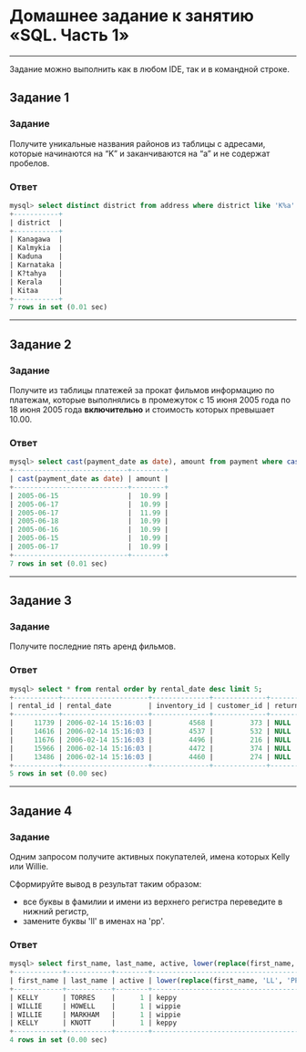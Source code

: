 # Домашнее задание к занятию «SQL. Часть 1»

---

Задание можно выполнить как в любом IDE, так и в командной строке.

## Задание 1
### Задание
Получите уникальные названия районов из таблицы с адресами, которые начинаются на “K” и заканчиваются на “a” и не содержат пробелов.

### Ответ
```SQL
mysql> select distinct district from address where district like 'K%a' and district not like '% %';
+-----------+
| district  |
+-----------+
| Kanagawa  |
| Kalmykia  |
| Kaduna    |
| Karnataka |
| K?tahya   |
| Kerala    |
| Kitaa     |
+-----------+
7 rows in set (0.01 sec)
```
---

## Задание 2
### Задание
Получите из таблицы платежей за прокат фильмов информацию по платежам, которые выполнялись в промежуток с 15 июня 2005 года по 18 июня 2005 года **включительно** и стоимость которых превышает 10.00.

### Ответ
```SQL
mysql> select cast(payment_date as date), amount from payment where cast(payment_date as date) between "2005-06-15" and "2005-06-18" and amount>10;
+----------------------------+--------+
| cast(payment_date as date) | amount |
+----------------------------+--------+
| 2005-06-15                 |  10.99 |
| 2005-06-17                 |  10.99 |
| 2005-06-17                 |  11.99 |
| 2005-06-18                 |  10.99 |
| 2005-06-16                 |  10.99 |
| 2005-06-15                 |  10.99 |
| 2005-06-17                 |  10.99 |
+----------------------------+--------+
7 rows in set (0.01 sec)
```
---

## Задание 3
### Задание
Получите последние пять аренд фильмов.

### Ответ
```SQL
mysql> select * from rental order by rental_date desc limit 5;
+-----------+---------------------+--------------+-------------+-------------+----------+---------------------+
| rental_id | rental_date         | inventory_id | customer_id | return_date | staff_id | last_update         |
+-----------+---------------------+--------------+-------------+-------------+----------+---------------------+
|     11739 | 2006-02-14 15:16:03 |         4568 |         373 | NULL        |        2 | 2006-02-15 21:30:53 |
|     14616 | 2006-02-14 15:16:03 |         4537 |         532 | NULL        |        1 | 2006-02-15 21:30:53 |
|     11676 | 2006-02-14 15:16:03 |         4496 |         216 | NULL        |        2 | 2006-02-15 21:30:53 |
|     15966 | 2006-02-14 15:16:03 |         4472 |         374 | NULL        |        1 | 2006-02-15 21:30:53 |
|     13486 | 2006-02-14 15:16:03 |         4460 |         274 | NULL        |        1 | 2006-02-15 21:30:53 |
+-----------+---------------------+--------------+-------------+-------------+----------+---------------------+
5 rows in set (0.00 sec)
```
--- 

## Задание 4
### Задание
Одним запросом получите активных покупателей, имена которых Kelly или Willie. 

Сформируйте вывод в результат таким образом:
- все буквы в фамилии и имени из верхнего регистра переведите в нижний регистр,
- замените буквы 'll' в именах на 'pp'.

### Ответ
```SQL
mysql> select first_name, last_name, active, lower(replace(first_name, 'LL', 'PP')), lower(last_name) from customer where first_name like 'Kelly' or first_name like 'Willie' and active=1;
+------------+-----------+--------+----------------------------------------+------------------+
| first_name | last_name | active | lower(replace(first_name, 'LL', 'PP')) | lower(last_name) |
+------------+-----------+--------+----------------------------------------+------------------+
| KELLY      | TORRES    |      1 | keppy                                  | torres           |
| WILLIE     | HOWELL    |      1 | wippie                                 | howell           |
| WILLIE     | MARKHAM   |      1 | wippie                                 | markham          |
| KELLY      | KNOTT     |      1 | keppy                                  | knott            |
+------------+-----------+--------+----------------------------------------+------------------+
4 rows in set (0.00 sec)